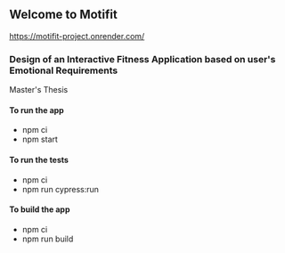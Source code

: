
## Welcome to Motifit

https://motifit-project.onrender.com/

### Design of an Interactive Fitness Application based on user's Emotional Requirements
Master's Thesis


#### To run the app
- npm ci
- npm start

#### To run the tests
- npm ci
- npm run cypress:run

#### To build the app
- npm ci
- npm run build
